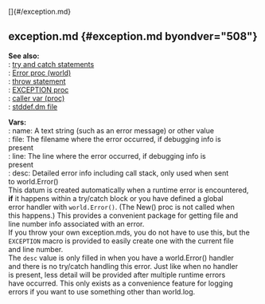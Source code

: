 []{#/exception.md}    
## exception.md {#exception.md byondver="508"}    
**See also:**    
:   [try and catch statements](/proc/try)    
:   [Error proc (world)](/world/proc/Error)    
:   [throw statement](/proc/throw)    
:   [EXCEPTION proc](/proc/EXCEPTION)    
:   [caller var (proc)](/proc/var/caller)    
:   [stddef.dm file](/%7B%7Bappendix%7D%7D/stddef%2edm)    
<!-- -->    
**Vars:**    
:   name: A text string (such as an error message) or other value    
:   file: The filename where the error occurred, if debugging info is    
    present    
:   line: The line where the error occurred, if debugging info is    
    present    
:   desc: Detailed error info including call stack, only used when sent    
    to world.Error()    
This datum is created automatically when a runtime error is encountered,    
**if** it happens within a try/catch block or you have defined a global    
error handler with `world.Error()`. (The New() proc is not called when    
this happens.) This provides a convenient package for getting file and    
line number info associated with an error.    
If you throw your own exception.mds, you do not have to use this, but the    
`EXCEPTION` macro is provided to easily create one with the current file    
and line number.    
The `desc` value is only filled in when you have a world.Error() handler    
and there is no try/catch handling this error. Just like when no handler    
is present, less detail will be provided after multiple runtime errors    
have occurred. This only exists as a convenience feature for logging    
errors if you want to use something other than world.log.  
